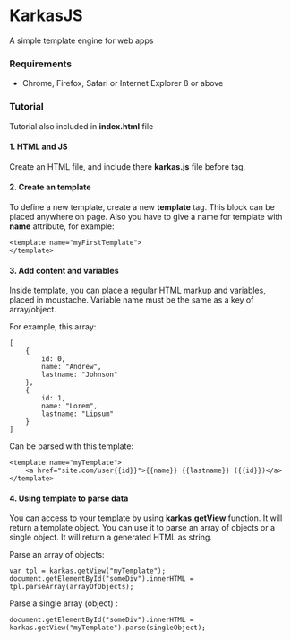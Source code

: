 # KarkasJS
A simple template engine for web apps

### Requirements
* Chrome, Firefox, Safari or Internet Explorer 8 or above

### Tutorial

Tutorial also included in **index.html** file

#### 1. HTML and JS

Create an HTML file, and include there **karkas.js** file before **</body>** tag.

#### 2. Create an template

To define a new template, create a new **template** tag. This block can be placed anywhere on page. Also you have to give a name for template with **name** attribute, for example:

```
<template name="myFirstTemplate">
</template>
```

#### 3. Add content and variables

Inside template, you can place a regular HTML markup and variables, placed in moustache. Variable name must be the same as a key of array/object.

For example, this array:
```
[
	{
		id: 0,
		name: "Andrew",
		lastname: "Johnson"
	},
	{
		id: 1,
		name: "Lorem",
		lastname: "Lipsum"
	}
] 

```

Can be parsed with this template:

```
<template name="myTemplate">
	<a href="site.com/user{{id}}">{{name}} {{lastname}} ({{id}})</a>
</template>
```

#### 4. Using template to parse data

You can access to your template by using **karkas.getView** function.
It will return a template object. You can use it to parse an array of objects or a single object. It will return a generated HTML as string.

Parse an array of objects:

```
var tpl = karkas.getView("myTemplate");
document.getElementById("someDiv").innerHTML = tpl.parseArray(arrayOfObjects);
```

Parse a single array (object) :

```
document.getElementById("someDiv").innerHTML = karkas.getView("myTemplate").parse(singleObject);
```